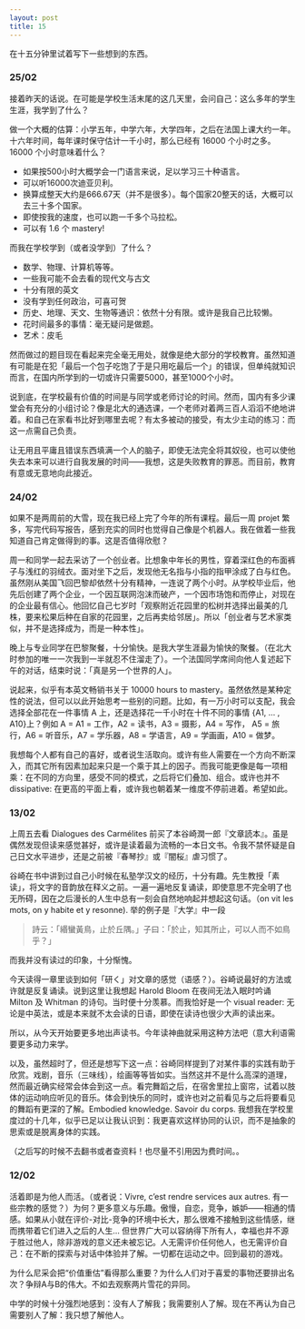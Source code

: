 ```yaml
---
layout: post
title: 15
---
```

在十五分钟里试着写下一些想到的东西。
### 25/02
接着昨天的话说。在可能是学校生活末尾的这几天里，会问自己：这么多年的学生生涯，我学到了什么？

做一个大概的估算：小学五年，中学六年，大学四年，之后在法国上课大约一年。十六年时间，每年课时保守估计一千小时，那么已经有 16000 个小时之多。16000 个小时意味着什么？

* 如果按500小时大概学会一门语言来说，足以学习三十种语言。
* 可以听16000次迪亚贝利。
* 换算成整天大约是666.67天（并不是很多）。每个国家20整天的话，大概可以去三十多个国家。
* 即使按我的速度，也可以跑一千多个马拉松。
* 可以有 1.6 个 mastery!

而我在学校学到（或者没学到）了什么？
* 数学、物理、计算机等等。
* 一些我可能不会去看的现代文与古文
* 十分有限的英文
* 没有学到任何政治，可喜可贺
* 历史、地理、天文、生物等通识：依然十分有限。或许是我自己比较懒。
* 花时间最多的事情：毫无疑问是做题。
* 艺术：皮毛

然而做过的题目现在看起来完全毫无用处，就像是绝大部分的学校教育。虽然知道有可能是在犯「最后一个包子吃饱了于是只用吃最后一个」的错误，但单纯就知识而言，在国内所学到的一切或许只需要5000，甚至1000个小时。

说到底，在学校最有价值的时间是与同学或老师讨论的时间。然而，国内有多少课堂会有充分的小组讨论？像是北大的通选课，一个老师对着两三百人滔滔不绝地讲着。和自己在家看书比好到哪里去呢？有太多被动的接受，有太少主动的练习：而这一点需自己负责。

让无用且平庸且错误东西填满一个人的脑子，即使无法完全将其奴役，也可以使他失去本来可以进行自我发展的时间——我想，这是失败教育的罪恶。而目前，教育有意或无意地向此接近。

### 24/02
如果不是两周前的大雪，现在我已经上完了今年的所有课程。最后一周 projet 繁多，写完代码写报告，感到充实的同时也觉得自己像是个机器人。我在做着一些我知道自己肯定做得到的事。这是否值得欣慰？

周一和同学一起去采访了一个创业者。比想象中年长的男性，穿着深红色的布面裤子与浅红的羽绒衣。面对坐下之后，发现他无名指与小指的指甲涂成了白与红色。虽然刚从美国飞回巴黎却依然十分有精神，一连说了两个小时。从学校毕业后，他先后创建了两个企业，一个因互联网泡沫而破产，一个因市场饱和而停止，对现在的企业最有信心。他回忆自己七岁时「观察附近花园里的松树并选择出最美的几株，要来松果后种在自家的花园里，之后再卖给邻居」。所以「创业者与艺术家类似，并不是选择成为，而是一种本性」。

晚上与专业同学在巴黎聚餐，十分愉快。是我大学生涯最为愉快的聚餐。（在北大时参加的唯一一次我到一半就忍不住溜走了）。一个法国同学席间向他人复述起下午的对话，结束时说：「真是另一个世界的人」。

说起来，似乎有本英文畅销书关于 10000 hours to mastery。虽然依然是某种定性的说法，但可以以此开始思考一些别的问题。比如，有一万小时可以支配，我会选择全部花在一件事情 A 上，还是选择花一千小时在十件不同的事情 {A1, … , A10}上？例如 A = A1 =  工作，A2 = 读书，A3 = 摄影，A4 = 写作， A5 = 旅行，A6 = 听音乐，A7 =  学乐器，A8 = 学语言，A9 = 学画画，A10 = 做梦。

我想每个人都有自己的喜好，或者说生活取向。或许有些人需要在一个方向不断深入，而其它所有因素加起来只是一个乘于其上的因子。而我可能更像是每一项相乘：在不同的方向里，感受不同的模式，之后将它们叠加、组合。或许也并不 dissipative: 在更高的平面上看，或许我也朝着某一维度不停前进着。希望如此。

### 13/02
上周五去看 Dialogues des Carmélites 前买了本谷崎潤一郎『文章読本』。虽是偶然发现但读来感觉甚好，或许是读着最为流畅的一本日文书。令我不禁怀疑是自己日文水平进步，还是之前被『春琴抄』或『闇桜』虐习惯了。

谷崎在书中讲到过自己小时候在私塾学汉文的经历，十分有趣。先生教授「素读」，将文字的音韵放在释义之前。一遍一遍地反复诵读，即使意思不完全明了也无所碍，因在之后漫长的人生中总有一刻会自然地响起并想起这句话。（on vit les mots, on y habite et y resonne). 举的例子是『大学』中一段
> 詩云：「緡蠻黃鳥，止於丘隅。」子曰：「於止，知其所止，可以人而不如鳥乎？」  

而我并没有读过的印象，十分惭愧。

今天读得一章里谈到如何「研く」对文章的感觉（语感？）。谷崎说最好的方法或许就是反复诵读。说到这里让我想起 Harold Bloom 在夜间无法入眠时吟诵 Milton 及 Whitman 的诗句。当时便十分羡慕。而我恰好是一个 visual reader: 无论是中英法，或是本来就不太会读的日语，即使在读诗也很少大声的读出来。

所以，从今天开始要更多地出声读书。今年读神曲就采用这种方法吧（意大利语需要更多动力来学。

以及，虽然超时了，但还是想写下这一点：谷崎同样提到了对某件事的实践有助于欣赏。戏剧，音乐（三味线），绘画等等皆如实。当然这并不是什么高深的道理，然而最近确实经常会体会到这一点。看完舞蹈之后，在宿舍里拉上窗帘，试着以肢体的运动响应听见的音乐。体会到快乐的同时，或许也对之前看见与之后将要看见的舞蹈有更深的了解。Embodied knowledge. Savoir du corps. 我想我在学校里度过的十几年，似乎已足以让我认识到：我更喜欢这样协同的认识，而不是抽象的思索或是脱离身体的实践。

（之后写的时候不去翻书或者查资料！也尽量不引用因为费时间。。

### 12/02
活着即是为他人而活。（或者说：Vivre, c’est rendre services aux autres. 有一些宗教的感觉？）为何？更多意义与乐趣。傲慢，自恋，竞争，嫉妒——相通的情感。如果从小就在评价-对比-竞争的环境中长大，那么很难不接触到这些情感，继而携带着它们进入之后的人生… 但世界广大可以容纳得下所有人，幸福也并不源于胜过他人，除非游戏的意义还未被忘记。人无需评价任何他人，也无需评价自己：在不断的探索与对话中体验并了解。一切都在运动之中。回到最初的游戏。

为什么尼采会把“价值重估”看得那么重要？为什么人们对于喜爱的事物还要排出名次？争辩A与B的伟大。不如去观察两片雪花的异同。

中学的时候十分强烈地感到：没有人了解我；我需要别人了解。现在不再认为自己需要别人了解：我只想了解他人。

